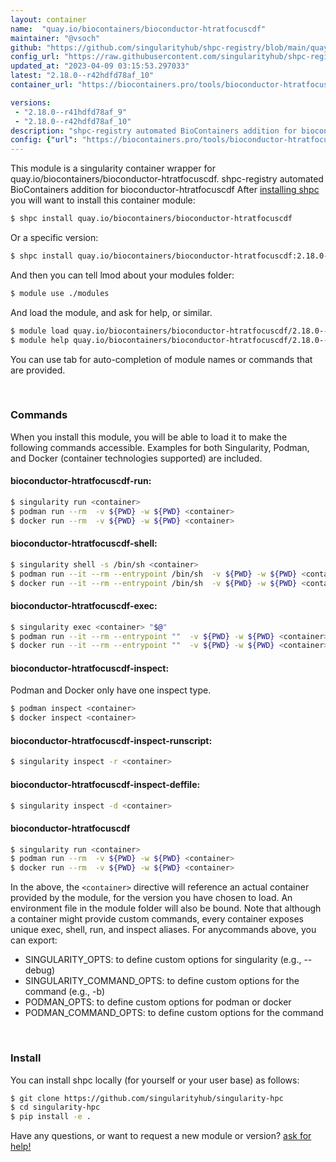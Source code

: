 ```yaml
---
layout: container
name:  "quay.io/biocontainers/bioconductor-htratfocuscdf"
maintainer: "@vsoch"
github: "https://github.com/singularityhub/shpc-registry/blob/main/quay.io/biocontainers/bioconductor-htratfocuscdf/container.yaml"
config_url: "https://raw.githubusercontent.com/singularityhub/shpc-registry/main/quay.io/biocontainers/bioconductor-htratfocuscdf/container.yaml"
updated_at: "2023-04-09 03:15:53.297033"
latest: "2.18.0--r42hdfd78af_10"
container_url: "https://biocontainers.pro/tools/bioconductor-htratfocuscdf"

versions:
 - "2.18.0--r41hdfd78af_9"
 - "2.18.0--r42hdfd78af_10"
description: "shpc-registry automated BioContainers addition for bioconductor-htratfocuscdf"
config: {"url": "https://biocontainers.pro/tools/bioconductor-htratfocuscdf", "maintainer": "@vsoch", "description": "shpc-registry automated BioContainers addition for bioconductor-htratfocuscdf", "latest": {"2.18.0--r42hdfd78af_10": "sha256:a78b4185e519f0420edc5fa6c01f0ddf34091e66a98ea524ee88c4f680ab87c6"}, "tags": {"2.18.0--r41hdfd78af_9": "sha256:e43b4731dfc0f082093a6aeb1d5dd7027427b34c3e976c9ad083181c88cc1e8a", "2.18.0--r42hdfd78af_10": "sha256:a78b4185e519f0420edc5fa6c01f0ddf34091e66a98ea524ee88c4f680ab87c6"}, "docker": "quay.io/biocontainers/bioconductor-htratfocuscdf"}
---
```


This module is a singularity container wrapper for quay.io/biocontainers/bioconductor-htratfocuscdf.
shpc-registry automated BioContainers addition for bioconductor-htratfocuscdf
After [installing shpc](#install) you will want to install this container module:


```bash
$ shpc install quay.io/biocontainers/bioconductor-htratfocuscdf
```

Or a specific version:

```bash
$ shpc install quay.io/biocontainers/bioconductor-htratfocuscdf:2.18.0--r42hdfd78af_10
```

And then you can tell lmod about your modules folder:

```bash
$ module use ./modules
```

And load the module, and ask for help, or similar.

```bash
$ module load quay.io/biocontainers/bioconductor-htratfocuscdf/2.18.0--r42hdfd78af_10
$ module help quay.io/biocontainers/bioconductor-htratfocuscdf/2.18.0--r42hdfd78af_10
```

You can use tab for auto-completion of module names or commands that are provided.

<br>

### Commands

When you install this module, you will be able to load it to make the following commands accessible.
Examples for both Singularity, Podman, and Docker (container technologies supported) are included.

#### bioconductor-htratfocuscdf-run:

```bash
$ singularity run <container>
$ podman run --rm  -v ${PWD} -w ${PWD} <container>
$ docker run --rm  -v ${PWD} -w ${PWD} <container>
```

#### bioconductor-htratfocuscdf-shell:

```bash
$ singularity shell -s /bin/sh <container>
$ podman run --it --rm --entrypoint /bin/sh  -v ${PWD} -w ${PWD} <container>
$ docker run --it --rm --entrypoint /bin/sh  -v ${PWD} -w ${PWD} <container>
```

#### bioconductor-htratfocuscdf-exec:

```bash
$ singularity exec <container> "$@"
$ podman run --it --rm --entrypoint ""  -v ${PWD} -w ${PWD} <container> "$@"
$ docker run --it --rm --entrypoint ""  -v ${PWD} -w ${PWD} <container> "$@"
```

#### bioconductor-htratfocuscdf-inspect:

Podman and Docker only have one inspect type.

```bash
$ podman inspect <container>
$ docker inspect <container>
```

#### bioconductor-htratfocuscdf-inspect-runscript:

```bash
$ singularity inspect -r <container>
```

#### bioconductor-htratfocuscdf-inspect-deffile:

```bash
$ singularity inspect -d <container>
```



#### bioconductor-htratfocuscdf

```bash
$ singularity run <container>
$ podman run --rm  -v ${PWD} -w ${PWD} <container>
$ docker run --rm  -v ${PWD} -w ${PWD} <container>
```


In the above, the `<container>` directive will reference an actual container provided
by the module, for the version you have chosen to load. An environment file in the
module folder will also be bound. Note that although a container
might provide custom commands, every container exposes unique exec, shell, run, and
inspect aliases. For anycommands above, you can export:

 - SINGULARITY_OPTS: to define custom options for singularity (e.g., --debug)
 - SINGULARITY_COMMAND_OPTS: to define custom options for the command (e.g., -b)
 - PODMAN_OPTS: to define custom options for podman or docker
 - PODMAN_COMMAND_OPTS: to define custom options for the command

<br>

### Install

You can install shpc locally (for yourself or your user base) as follows:

```bash
$ git clone https://github.com/singularityhub/singularity-hpc
$ cd singularity-hpc
$ pip install -e .
```

Have any questions, or want to request a new module or version? [ask for help!](https://github.com/singularityhub/singularity-hpc/issues)